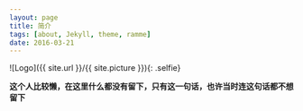 ```yaml
---
layout: page
title: 简介
tags: [about, Jekyll, theme, ramme]
date: 2016-03-21
---
```

![Logo]({{ site.url }}/{{ site.picture }}){: .selfie}

 **这个人比较懒，在这里什么都没有留下，只有这一句话，也许当时连这句话都不想留下**

